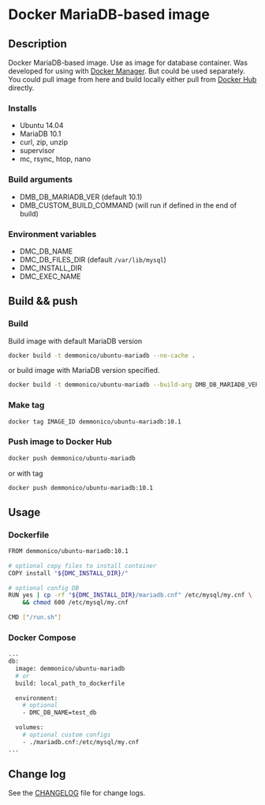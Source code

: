 # Docker MariaDB-based image

## Description

Docker MariaDB-based image. Use as image for database container. 
Was developed for using with [Docker Manager](https://github.com/demmonico/docker-manager/). 
But could be used separately.
You could pull image from here and build locally either pull from [Docker Hub](https://hub.docker.com/r/demmonico/ubuntu-mariadb/) directly.


### Installs

- Ubuntu 14.04
- MariaDB 10.1
- curl, zip, unzip
- supervisor
- mc, rsync, htop, nano


### Build arguments

- DMB_DB_MARIADB_VER (default 10.1)
- DMB_CUSTOM_BUILD_COMMAND (will run if defined in the end of build)


### Environment variables

- DMC_DB_NAME
- DMC_DB_FILES_DIR (default `/var/lib/mysql`)
- DMC_INSTALL_DIR
- DMC_EXEC_NAME


## Build && push

### Build

Build image with default MariaDB version
```sh
docker build -t demmonico/ubuntu-mariadb --no-cache .
```
or build image with MariaDB version specified.
```sh
docker build -t demmonico/ubuntu-mariadb --build-arg DMB_DB_MARIADB_VER=10.1 --no-cache .
```

### Make tag

```sh
docker tag IMAGE_ID demmonico/ubuntu-mariadb:10.1
```

### Push image to Docker Hub

```sh
docker push demmonico/ubuntu-mariadb
```
or with tag
```sh
docker push demmonico/ubuntu-mariadb:10.1
```


## Usage

### Dockerfile

```sh
FROM demmonico/ubuntu-mariadb:10.1
  
# optional copy files to install container
COPY install "${DMC_INSTALL_DIR}/"
  
# optional config DB
RUN yes | cp -rf "${DMC_INSTALL_DIR}/mariadb.cnf" /etc/mysql/my.cnf \
    && chmod 600 /etc/mysql/my.cnf
  
CMD ["/run.sh"]
```

### Docker Compose

```sh
...
db:
  image: demmonico/ubuntu-mariadb
  # or
  build: local_path_to_dockerfile
      
  environment:
    # optional
    - DMC_DB_NAME=test_db
    
  volumes:
    # optional custom configs
    - ./mariadb.cnf:/etc/mysql/my.cnf
...
```


## Change log

See the [CHANGELOG](CHANGELOG.md) file for change logs.
